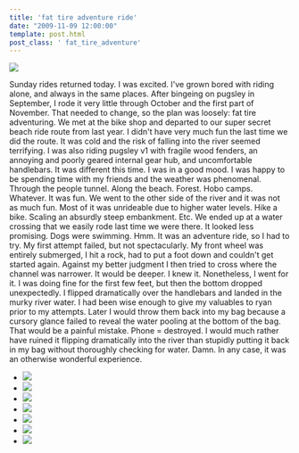 ```yaml
---
title: 'fat tire adventure ride'
date: "2009-11-09 12:00:00"
template: post.html
post_class: ' fat_tire_adventure'
---
```


![](http://slowtheory.trovebox.com/photo/342/create/5b774/800x800.jpg)

Sunday rides returned today. I was excited. I've grown bored with riding alone, and always in the same places. After bingeing on pugsley in September, I rode it very little through October and the first part of November. That needed to change, so the plan was loosely: fat tire adventuring. We met at the bike shop and departed to our super secret beach ride route from last year. I didn't have very much fun the last time we did the route. It was cold and the risk of falling into the river seemed terrifying. I was also riding pugsley v1 with fragile wood fenders, an annoying and poorly geared internal gear hub, and uncomfortable handlebars. It was different this time. I was in a good mood. I was happy to be spending time with my friends and the weather was phenomenal. Through the people tunnel. Along the beach. Forest. Hobo camps. Whatever. It was fun. We went to the other side of the river and it was not as much fun. Most of it was unrideable due to higher water levels. Hike a bike. Scaling an absurdly steep embankment. Etc. We ended up at a water crossing that we easily rode last time we were there. It looked less promising. Dogs were swimming. Hmm. It was an adventure ride, so I had to try. My first attempt failed, but not spectacularly. My front wheel was entirely submerged, I hit a rock, had to put a foot down and couldn't get started again. Against my better judgment I then tried to cross where the channel was narrower. It would be deeper. I knew it. Nonetheless, I went for it. I was doing fine for the first few feet, but then the bottom dropped unexpectedly. I flipped dramatically over the handlebars and landed in the murky river water. I had been wise enough to give my valuables to ryan prior to my attempts. Later I would throw them back into my bag because a cursory glance failed to reveal the water pooling at the bottom of the bag. That would be a painful mistake. Phone = destroyed. I would much rather have ruined it flipping dramatically into the river than stupidly putting it back in my bag without thoroughly checking for water. Damn. In any case, it was an otherwise wonderful experience. 

- ![](http://slowtheory.openphoto.me.s3.amazonaws.com/custom/200911/PB080001-3f536d_450x450.jpg)
- ![](http://slowtheory.openphoto.me.s3.amazonaws.com/custom/200911/PB080003-656711_450x450.jpg)
- ![](http://slowtheory.openphoto.me.s3.amazonaws.com/custom/200911/PB080006-2364a1_450x450.jpg)
- ![](http://slowtheory.openphoto.me.s3.amazonaws.com/custom/200911/PB080010-fecdb_450x450.jpg)
- ![](http://slowtheory.openphoto.me.s3.amazonaws.com/custom/200911/PB080011-927aff_450x450.jpg)
- ![](http://slowtheory.openphoto.me.s3.amazonaws.com/custom/200911/PB080012-28ed36_450x450.jpg)
- ![](http://slowtheory.openphoto.me.s3.amazonaws.com/custom/200911/PB080020-4a135a_450x450.jpg)